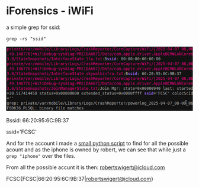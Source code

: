 # iForensics - iWiFi 

a simple grep for ssid:

```
grep -rs "ssid"
```
![image](./grep.png)

Bssid: 66:20:95:6C:9B:37

ssid='FCSC'

And for the account i made a [small python script](./find_icloud.py) to find for all the possible acount and as the iphone is owned by robert, we can see that while just a ``grep "iphone"`` over the files.

From all the possible accunt it is then:
robertswigert@icloud.com

FCSC{FCSC|66:20:95:6C:9B:37|robertswigert@icloud.com}

